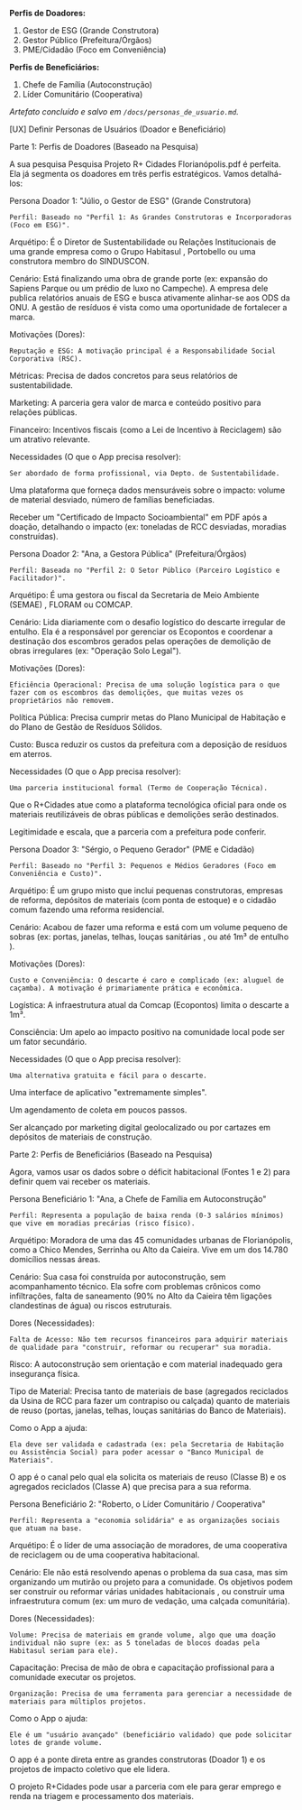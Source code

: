 **Perfis de Doadores:**
1.  Gestor de ESG (Grande Construtora)
2.  Gestor Público (Prefeitura/Órgãos)
3.  PME/Cidadão (Foco em Conveniência)

**Perfis de Beneficiários:**
1.  Chefe de Família (Autoconstrução)
2.  Líder Comunitário (Cooperativa)

*Artefato concluído e salvo em `/docs/personas_de_usuario.md`.*

[UX] Definir Personas de Usuários (Doador e Beneficiário)

Parte 1: Perfis de Doadores (Baseado na Pesquisa)

A sua pesquisa Pesquisa Projeto R+ Cidades Florianópolis.pdf é perfeita. Ela já segmenta os doadores em três perfis estratégicos. Vamos detalhá-los:

Persona Doador 1: "Júlio, o Gestor de ESG" (Grande Construtora)

    Perfil: Baseado no "Perfil 1: As Grandes Construtoras e Incorporadoras (Foco em ESG)".

Arquétipo: É o Diretor de Sustentabilidade ou Relações Institucionais de uma grande empresa como o Grupo Habitasul , Portobello ou uma construtora membro do SINDUSCON.

Cenário: Está finalizando uma obra de grande porte (ex: expansão do Sapiens Parque ou um prédio de luxo no Campeche). A empresa dele publica relatórios anuais de ESG e busca ativamente alinhar-se aos ODS da ONU. A gestão de resíduos é vista como uma oportunidade de fortalecer a marca.

Motivações (Dores):

    Reputação e ESG: A motivação principal é a Responsabilidade Social Corporativa (RSC).

Métricas: Precisa de dados concretos para seus relatórios de sustentabilidade.

Marketing: A parceria gera valor de marca e conteúdo positivo para relações públicas.

Financeiro: Incentivos fiscais (como a Lei de Incentivo à Reciclagem) são um atrativo relevante.

Necessidades (O que o App precisa resolver):

    Ser abordado de forma profissional, via Depto. de Sustentabilidade.

Uma plataforma que forneça dados mensuráveis sobre o impacto: volume de material desviado, número de famílias beneficiadas.

Receber um "Certificado de Impacto Socioambiental" em PDF após a doação, detalhando o impacto (ex: toneladas de RCC desviadas, moradias construídas).

Persona Doador 2: "Ana, a Gestora Pública" (Prefeitura/Órgãos)

    Perfil: Baseada no "Perfil 2: O Setor Público (Parceiro Logístico e Facilitador)".

Arquétipo: É uma gestora ou fiscal da Secretaria de Meio Ambiente (SEMAE) , FLORAM ou COMCAP.

Cenário: Lida diariamente com o desafio logístico do descarte irregular de entulho. Ela é a responsável por gerenciar os Ecopontos e coordenar a destinação dos escombros gerados pelas operações de demolição de obras irregulares (ex: "Operação Solo Legal").

Motivações (Dores):

    Eficiência Operacional: Precisa de uma solução logística para o que fazer com os escombros das demolições, que muitas vezes os proprietários não removem.

Política Pública: Precisa cumprir metas do Plano Municipal de Habitação e do Plano de Gestão de Resíduos Sólidos.

Custo: Busca reduzir os custos da prefeitura com a deposição de resíduos em aterros.

Necessidades (O que o App precisa resolver):

    Uma parceria institucional formal (Termo de Cooperação Técnica).

Que o R+Cidades atue como a plataforma tecnológica oficial para onde os materiais reutilizáveis de obras públicas e demolições serão destinados.

Legitimidade e escala, que a parceria com a prefeitura pode conferir.

Persona Doador 3: "Sérgio, o Pequeno Gerador" (PME e Cidadão)

    Perfil: Baseado no "Perfil 3: Pequenos e Médios Geradores (Foco em Conveniência e Custo)".

Arquétipo: É um grupo misto que inclui pequenas construtoras, empresas de reforma, depósitos de materiais (com ponta de estoque) e o cidadão comum fazendo uma reforma residencial.

Cenário: Acabou de fazer uma reforma e está com um volume pequeno de sobras (ex: portas, janelas, telhas, louças sanitárias , ou até 1m³ de entulho ).

Motivações (Dores):

    Custo e Conveniência: O descarte é caro e complicado (ex: aluguel de caçamba). A motivação é primariamente prática e econômica.

Logística: A infraestrutura atual da Comcap (Ecopontos) limita o descarte a 1m³.

Consciência: Um apelo ao impacto positivo na comunidade local pode ser um fator secundário.

Necessidades (O que o App precisa resolver):

    Uma alternativa gratuita e fácil para o descarte.

Uma interface de aplicativo "extremamente simples".

Um agendamento de coleta em poucos passos.

Ser alcançado por marketing digital geolocalizado ou por cartazes em depósitos de materiais de construção.

Parte 2: Perfis de Beneficiários (Baseado na Pesquisa)

Agora, vamos usar os dados sobre o déficit habitacional (Fontes 1 e 2) para definir quem vai receber os materiais.

Persona Beneficiário 1: "Ana, a Chefe de Família em Autoconstrução"

    Perfil: Representa a população de baixa renda (0-3 salários mínimos) que vive em moradias precárias (risco físico).

Arquétipo: Moradora de uma das 45 comunidades urbanas de Florianópolis, como a Chico Mendes, Serrinha ou Alto da Caieira. Vive em um dos 14.780 domicílios nessas áreas.

Cenário: Sua casa foi construída por autoconstrução, sem acompanhamento técnico. Ela sofre com problemas crônicos como infiltrações, falta de saneamento (90% no Alto da Caieira têm ligações clandestinas de água) ou riscos estruturais.

Dores (Necessidades):

    Falta de Acesso: Não tem recursos financeiros para adquirir materiais de qualidade para "construir, reformar ou recuperar" sua moradia.

Risco: A autoconstrução sem orientação e com material inadequado gera insegurança física.

Tipo de Material: Precisa tanto de materiais de base (agregados reciclados da Usina de RCC para fazer um contrapiso ou calçada) quanto de materiais de reuso (portas, janelas, telhas, louças sanitárias do Banco de Materiais).

Como o App a ajuda:

    Ela deve ser validada e cadastrada (ex: pela Secretaria de Habitação ou Assistência Social) para poder acessar o "Banco Municipal de Materiais".

O app é o canal pelo qual ela solicita os materiais de reuso (Classe B) e os agregados reciclados (Classe A) que precisa para a sua reforma.

Persona Beneficiário 2: "Roberto, o Líder Comunitário / Cooperativa"

    Perfil: Representa a "economia solidária" e as organizações sociais que atuam na base.

Arquétipo: É o líder de uma associação de moradores, de uma cooperativa de reciclagem ou de uma cooperativa habitacional.

Cenário: Ele não está resolvendo apenas o problema da sua casa, mas sim organizando um mutirão ou projeto para a comunidade. Os objetivos podem ser construir ou reformar várias unidades habitacionais , ou construir uma infraestrutura comum (ex: um muro de vedação, uma calçada comunitária).

Dores (Necessidades):

    Volume: Precisa de materiais em grande volume, algo que uma doação individual não supre (ex: as 5 toneladas de blocos doadas pela Habitasul seriam para ele).

Capacitação: Precisa de mão de obra e capacitação profissional para a comunidade executar os projetos.

    Organização: Precisa de uma ferramenta para gerenciar a necessidade de materiais para múltiplos projetos.

Como o App o ajuda:

    Ele é um "usuário avançado" (beneficiário validado) que pode solicitar lotes de grande volume.

O app é a ponte direta entre as grandes construtoras (Doador 1) e os projetos de impacto coletivo que ele lidera.

O projeto R+Cidades pode usar a parceria com ele para gerar emprego e renda na triagem e processamento dos materiais.
